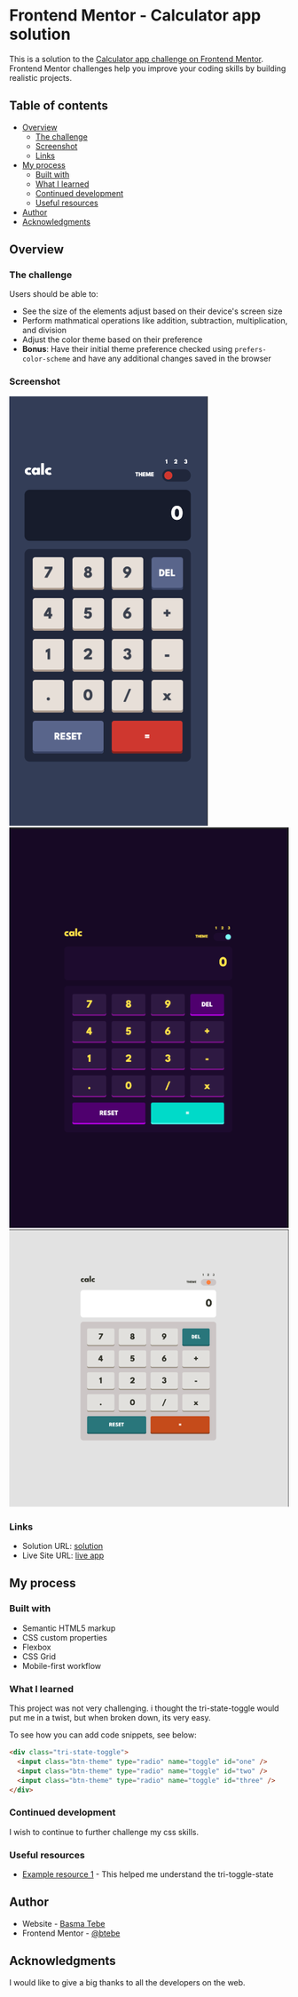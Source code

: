 # Frontend Mentor - Calculator app solution

This is a solution to the [Calculator app challenge on Frontend Mentor](https://www.frontendmentor.io/challenges/calculator-app-9lteq5N29). Frontend Mentor challenges help you improve your coding skills by building realistic projects.

## Table of contents

- [Overview](#overview)
  - [The challenge](#the-challenge)
  - [Screenshot](#screenshot)
  - [Links](#links)
- [My process](#my-process)
  - [Built with](#built-with)
  - [What I learned](#what-i-learned)
  - [Continued development](#continued-development)
  - [Useful resources](#useful-resources)
- [Author](#author)
- [Acknowledgments](#acknowledgments)

## Overview

### The challenge

Users should be able to:

- See the size of the elements adjust based on their device's screen size
- Perform mathmatical operations like addition, subtraction, multiplication, and division
- Adjust the color theme based on their preference
- **Bonus**: Have their initial theme preference checked using `prefers-color-scheme` and have any additional changes saved in the browser

### Screenshot

![1](./screenshots/calc-mobile.png)
![2](./screenshots/calc-tablet.png)
![3](./screenshots/calc-desktop.png)

### Links

- Solution URL: [solution](https://github.com/btebe/calc-app)
- Live Site URL: [live app](https://your-live-site-url.com)

## My process

### Built with

- Semantic HTML5 markup
- CSS custom properties
- Flexbox
- CSS Grid
- Mobile-first workflow

### What I learned

This project was not very challenging. i thought the tri-state-toggle would put me in a twist, but when broken down, its very easy.

To see how you can add code snippets, see below:

```html
<div class="tri-state-toggle">
  <input class="btn-theme" type="radio" name="toggle" id="one" />
  <input class="btn-theme" type="radio" name="toggle" id="two" />
  <input class="btn-theme" type="radio" name="toggle" id="three" />
</div>
```

### Continued development

I wish to continue to further challenge my css skills.

### Useful resources

- [Example resource 1](https://webcodespace.com/how-to-create-a-three-state-toggle-switch-using-html-css-and-javascript) - This helped me understand the tri-toggle-state

## Author

- Website - [Basma Tebe](https://basma94tebe.wixsite.com/my-site)
- Frontend Mentor - [@btebe](https://www.frontendmentor.io/profile/btebe)

## Acknowledgments

I would like to give a big thanks to all the developers on the web.
